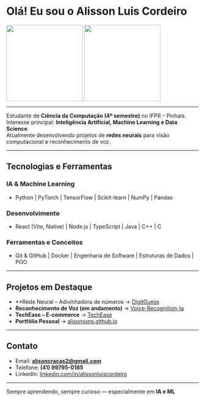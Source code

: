 # Olá! Eu sou o Alisson Luis Cordeiro

<picture>
  <img height=200 align="center" src="https://github-readme-stats.vercel.app/api?username=alisonssns&card_width=370&exclude_repo=Site-E-Commerce-TCC,To-do-list" />
</picture>
<picture>
    <img height=200 align="center" src="https://github-readme-stats.vercel.app/api/top-langs?username=alisonssns&layout=compact&langs_count=8&card_width=300&exclude_repo=Site-E-Commerce-TCC,To-do-list"/>

</picture>

---

Estudante de **Ciência da Computação (4º semestre)** no IFPR – Pinhais.  
Interesse principal: **Inteligência Artificial, Machine Learning e Data Science**.  
Atualmente desenvolvendo projetos de **redes neurais** para visão computacional e reconhecimento de voz.  

---

## Tecnologias e Ferramentas

### IA & Machine Learning
- Python | PyTorch | TensorFlow | Scikit-learn | NumPy | Pandas

### Desenvolvimento
- React (Vite, Native) | Node.js | TypeScript | Java | C++ | C

### Ferramentas e Conceitos
- Git & GitHub | Docker | Engenharia de Software | Estruturas de Dados | POO

---

## Projetos em Destaque
- **Rede Neural – Adivinhadora de números → [DigitGuess](https://github.com/alisonssns/DigitGuess)  
- **Reconhecimento de Voz (em andamento)** → [Voice-Recognition-Ia](https://github.com/alisonssns/voice-recognition-ia)  
- **TechEase – E-commerce** → [TechEase](https://github.com/alisonssns/TechEase)  
- **Portfólio Pessoal** → [alisonssns.github.io](https://alisonssns.github.io)

---

## Contato
- Email: **alisoncracas2@gmail.com**  
- Telefone: **(41) 99795-0185**  
- LinkedIn: [linkedin.com/in/alissonluiscordeiro](https://www.linkedin.com/in/alissonluiscordeiro/)  

---
Sempre aprendendo, sempre curioso — especialmente em **IA e ML**
